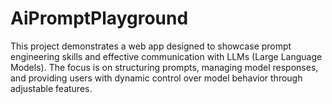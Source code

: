 # AiPromptPlayground
This project demonstrates a web app designed to showcase prompt engineering skills and effective communication with LLMs (Large Language Models). The focus is on structuring prompts, managing model responses, and providing users with dynamic control over model behavior through adjustable features.
